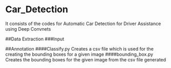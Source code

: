 # Car_Detection
It consists of the codes for Automatic Car Detection for Driver Assistance using Deep Convnets 

##Data Extraction
###Input



##Annotation
####Classify.py 
Creates a csv file which is used for the creating the bounding boxes for a given image
####bounding_box.py 
Creates the bounding boxes for the given image from the csv file generated
